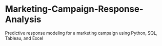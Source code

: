 # Marketing-Campaign-Response-Analysis
Predictive response modeling for a marketing campaign using Python, SQL, Tableau, and Excel
